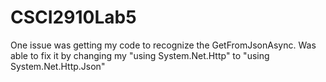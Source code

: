 # CSCI2910Lab5
One issue was getting my code to recognize the GetFromJsonAsync<JsonElement>.
Was able to fix it by changing my "using System.Net.Http" to "using System.Net.Http.Json"

